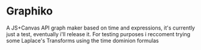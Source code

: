 # Graphiko
A JS+Canvas API graph maker based on time and expressions, it's currently just a test, eventually i'll release it. For testing purposes i reccoment trying some Laplace's Transforms using the time dominion formulas
